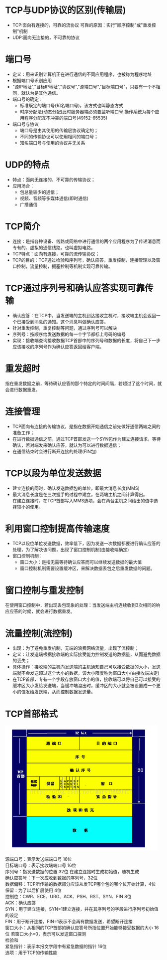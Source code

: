 # TCP与UDP协议的区别(传输层)
+ TCP:面向有连接的，可靠的流协议  可靠的原因：实行"顺序控制"或"重发控制"机制
+ UDP:面向无连接的，不可靠的协议
# 端口号
+ 定义：用来识别计算机正在进行通信的不同应用程序，也被称为程序地址
+ 根据端口号识别应用
+ "源IP地址","目标IP地址","协议号","源端口号","目标端口号"，只要有一个不相同，就认为是其他通信。
+ 端口号的确定：
    + 标准既定的端口号(知名端口号)，该方式也叫静态方式
    + 时序分配法(动态分配)此时服务器端必须要监听端口号  操作系统为每个应用程序分配互不冲突的端口号(49152-65535)
+ 端口号与协议
    + 端口号是由其使用的传输层协议确定的；
    + 不同的传输协议可以使用相同的端口号；
    + 知名端口号与使用的协议并无关系
# UDP的特点
+ 特点：面向无连接的，不可靠的传输协议；
+ 应用场合：
    + 包总量较少的通信；
    + 视频、音频等多媒体通信(即时通信)
    + 广播通信
# TCP简介
+ 连接：是指各种设备、线路或网络中进行通信的两个应用程序为了传递消息而专有的、虚拟的通信线路。也叫虚拟电路。
+ TCP特点：面向有连接，可靠的流传输协议；
+ TCP的目的：TCP通过检验和序列号，确认应答，重发控制，连接管理以及窗口控制，流量控制，拥塞控制等机制实现可靠传输。
# TCP通过序列号和确认应答实现可靠传输
+ 确认应答：在TCP中，当发送端的主机到达接收主机时，接收端主机会返回一个已接受到消息的通知。这个消息叫做确认应答。
+ 针对重发控制，重复控制等问题，通过序列号可以解决
+ 序列号：按顺序给发送数据的每一个字节都标上号码的编号
+ 实现：接收端查询接收数据TCP首部中的序列号和数据的长度，将自己下一步应该接收的序列号作为确认应答返回给客户端。
# 重发超时
指在重发数据之前，等待确认应答的那个特定的时间间隔，若超过了这个时间，就会进行数据重发。
# 连接管理
+ TCP面向有连接的传输协议，是指在数据开始通信之前先做好通信两端之间的准备工作；
+ 在进行数据通信之前，通过TCP首部发送一个SYN包作为建立连接请求，等待确认，若对端发来确认应答，就认为可以进行数据通信；
+ 在通信结束时会进行断开连接的处理(FIN包)
# TCP以段为单位发送数据
+ 建立连接的同时，确认发送数据包的单位，即最大消息长度(MMS)
+ 最大消息长度是在三次握手的过程中建立，在两端主机之间计算得出。  
在建立连接时，在TCP首部写入MMS选项，会在两台主机之间给出的值中选择较小的使用。
# 利用窗口控制提高传输速度
+ TCP以段位单位发送数据，效率低下，因为发送一次数据都要进行确认应答的处理，为了解决该问题，出现了窗口控制机制(由接收端确定)
+ 窗口控制机制：
    + 窗口大小：是指无需等待确认应答而可以继续发送数据的最大值
    + 窗口控制机制需要设置缓冲区，来解决数据丢包之后重发数据的问题。
# 窗口控制与重发控制
在使用窗口控制中，若出现丢包现象的处理：当发送端主机连续收到3次相同的响应应答的时候，就会进行数据重发。
# 流量控制(流控制)
+ 出现：为了避免重发机制，无端的浪费网络流量，出现了流控制；
+ 定义：让发送端根据接收端的实际接受能力控制发送的数据量，从而避免数据的丢失；
+ 具体操作：接收端的主机向发送端的主机通知自己可以接受数据的大小，发送端就不会发送超过这个大小的数据，该大小限度称为窗口大小(由接收端决定)
+ 在TCP首部，专有一个字段存放窗口大小的值，接收端可以将自己可以接受的缓冲区大小发给发送端，当缓冲端溢出时，缓冲区的大小就会被设置成一个更小的值发给发送端，从而控制数据发送量。
# TCP首部格式
<img src="images/TCP首部格式.PNG"/>

源端口号：表示发送端端口号 16位  
目标端口号：表示接收端端口号 16位  
序列号：指发送数据的位置 32位  在建立连接时生成初始值，随机生成  
确认应答号：下一次应收到数据的序列号，32位  
数据偏移：TCP所传输的数据部分应该从发TCP哪个包的哪个位开始计算，4位  
保留：为了以后扩展使用 4位    
控制位：CWR、ECE、URG、ACK、PSH、RST、SYN、FIN 8位  
ACK：确认应答    
SYN：用于建立连接，SYN=1建立连接，并在其序列号的字段进行序列号初始值的设定    
FIN：用于断开连接，FIN=1表示不会再有数据发送，希望断开连接  
窗口大小：从相同的TCP首部的确认应答号所指位置开始能够接受数据的大小 16位 若窗口大小=0，表示可以发送窗口探测  
检验和  
紧急指针：表示本报文字段中有紧急数据的指针 16位  
选项：用于TCP的传输性能
